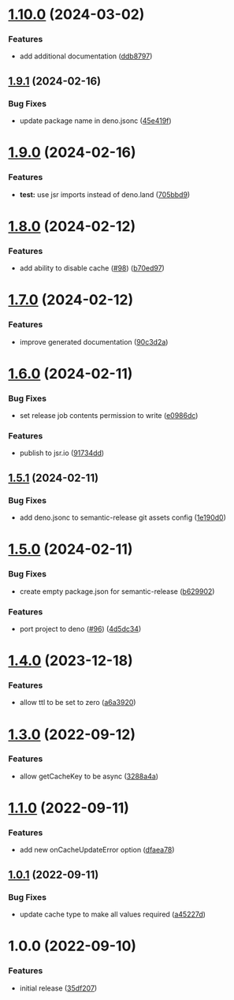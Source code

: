 # [1.10.0](https://github.com/redabacha/remember-promise/compare/v1.9.1...v1.10.0) (2024-03-02)


### Features

* add additional documentation ([ddb8797](https://github.com/redabacha/remember-promise/commit/ddb879795d32bde2a1df11dd6b0beb69751cc989))

## [1.9.1](https://github.com/redabacha/remember-promise/compare/v1.9.0...v1.9.1) (2024-02-16)


### Bug Fixes

* update package name in deno.jsonc ([45e419f](https://github.com/redabacha/remember-promise/commit/45e419f31549a332b5779af147479e52e9723c11))

# [1.9.0](https://github.com/redabacha/remember-promise/compare/v1.8.0...v1.9.0) (2024-02-16)


### Features

* **test:** use jsr imports instead of deno.land ([705bbd9](https://github.com/redabacha/remember-promise/commit/705bbd916fac65e606ee27de62e5ac9cf8edb1a8))

# [1.8.0](https://github.com/redabacha/remember-promise/compare/v1.7.0...v1.8.0) (2024-02-12)


### Features

* add ability to disable cache ([#98](https://github.com/redabacha/remember-promise/issues/98)) ([b70ed97](https://github.com/redabacha/remember-promise/commit/b70ed9716c319a410efe495b799ff06ebb3956da))

# [1.7.0](https://github.com/redabacha/remember-promise/compare/v1.6.0...v1.7.0) (2024-02-12)


### Features

* improve generated documentation ([90c3d2a](https://github.com/redabacha/remember-promise/commit/90c3d2adc6289e5c2dc7756805a056b6eeba49dd))

# [1.6.0](https://github.com/redabacha/remember-promise/compare/v1.5.1...v1.6.0) (2024-02-11)


### Bug Fixes

* set release job contents permission to write ([e0986dc](https://github.com/redabacha/remember-promise/commit/e0986dc8db6fc493aa5e61fdde196b06de86aa62))


### Features

* publish to jsr.io ([91734dd](https://github.com/redabacha/remember-promise/commit/91734ddc9a4abf0c755307d2906aef2ff146cb83))

## [1.5.1](https://github.com/redabacha/remember-promise/compare/v1.5.0...v1.5.1) (2024-02-11)


### Bug Fixes

* add deno.jsonc to semantic-release git assets config ([1e190d0](https://github.com/redabacha/remember-promise/commit/1e190d01e25cede3e1d5e2ec4636e2a83a55bba0))

# [1.5.0](https://github.com/redabacha/remember-promise/compare/v1.4.0...v1.5.0) (2024-02-11)


### Bug Fixes

* create empty package.json for semantic-release ([b629902](https://github.com/redabacha/remember-promise/commit/b62990253c3af76271b9e01e41489a949f1e1efb))


### Features

* port project to deno ([#96](https://github.com/redabacha/remember-promise/issues/96)) ([4d5dc34](https://github.com/redabacha/remember-promise/commit/4d5dc343859fd9b98930363d0be1f207584372b0))

# [1.4.0](https://github.com/redabacha/remember-promise/compare/v1.3.0...v1.4.0) (2023-12-18)

### Features

- allow ttl to be set to zero ([a6a3920](https://github.com/redabacha/remember-promise/commit/a6a39209063fd710dd7eab25526fb4310701d9fd))

# [1.3.0](https://github.com/redabacha/remember-promise/compare/v1.2.0...v1.3.0) (2022-09-12)

### Features

- allow getCacheKey to be async ([3288a4a](https://github.com/redabacha/remember-promise/commit/3288a4ad2966530853d5d11aba72ef570b4919c8))

# [1.1.0](https://github.com/redabacha/remember-promise/compare/v1.0.1...v1.1.0) (2022-09-11)

### Features

- add new onCacheUpdateError option ([dfaea78](https://github.com/redabacha/remember-promise/commit/dfaea783ee8ae9b57d89cede13f79f4d0bbbbd09))

## [1.0.1](https://github.com/redabacha/remember-promise/compare/v1.0.0...v1.0.1) (2022-09-11)

### Bug Fixes

- update cache type to make all values required ([a45227d](https://github.com/redabacha/remember-promise/commit/a45227dccbc95c155a62ee9d5d6efc52cdcf0b30))

# 1.0.0 (2022-09-10)

### Features

- initial release ([35df207](https://github.com/redabacha/remember-promise/commit/35df207c73ab3deeeb18afd7c6b1e551a30e423f))
